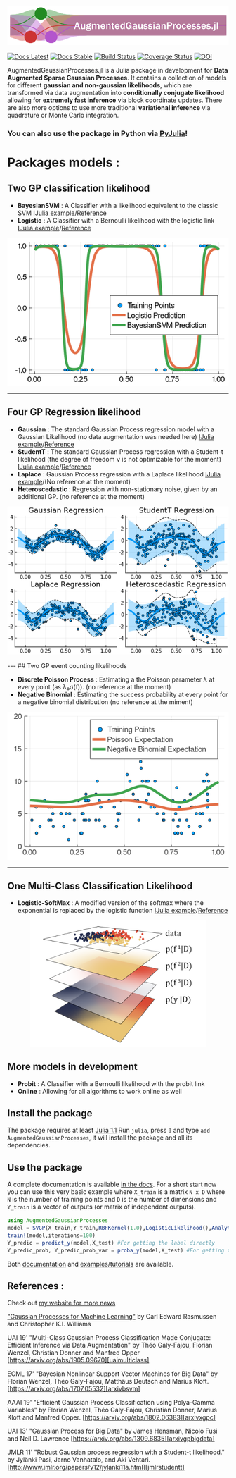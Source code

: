 ![AugmentedGaussianProcesses.jl](docs/src/assets/banner.png)

[![Docs Latest](https://img.shields.io/badge/docs-dev-blue.svg)](https://theogf.github.io/AugmentedGaussianProcesses.jl/dev)
[![Docs Stable](https://img.shields.io/badge/docs-stable-blue.svg)](https://theogf.github.io/AugmentedGaussianProcesses.jl/stable)
[![Build Status](https://travis-ci.org/theogf/AugmentedGaussianProcesses.jl.svg?branch=master)](https://travis-ci.org/theogf/AugmentedGaussianProcesses.jl)
[![Coverage Status](https://coveralls.io/repos/github/theogf/AugmentedGaussianProcesses.jl/badge.svg?branch=master)](https://coveralls.io/github/theogf/AugmentedGaussianProcesses.jl?branch=master)
[![DOI](https://zenodo.org/badge/118922202.svg)](https://zenodo.org/badge/latestdoi/118922202)

AugmentedGaussianProcesses.jl is a Julia package in development for **Data Augmented Sparse Gaussian Processes**. It contains a collection of models for different **gaussian and non-gaussian likelihoods**, which are transformed via data augmentation into **conditionally conjugate likelihood** allowing for **extremely fast inference** via block coordinate updates. There are also more options to use more traditional **variational inference** via quadrature or Monte Carlo integration.

### You can also use the package in Python via [PyJulia](https://github.com/JuliaPy/pyjulia)!

# Packages models :

## Two GP classification likelihood
  - **BayesianSVM** : A Classifier with a likelihood equivalent to the classic SVM [IJulia example](https://nbviewer.jupyter.org/github/theogf/AugmentedGaussianProcesses.jl/blob/master/examples/Classification%20-%20BayesianSVM.ipynb)/[Reference][arxivbsvm]
  - **Logistic** : A Classifier with a Bernoulli likelihood with the logistic link [IJulia example](https://nbviewer.jupyter.org/github/theogf/AugmentedGaussianProcesses.jl/blob/master/examples/Classification%20-%20Logistic.ipynb)/[Reference][arxivxgpc]

<p align=center>
  <img src="docs/src/assets/Classification.png">
</p>

---
## Four GP Regression likelihood
  - **Gaussian** : The standard Gaussian Process regression model with a Gaussian Likelihood (no data augmentation was needed here) [IJulia example](https://nbviewer.jupyter.org/github/theogf/AugmentedGaussianProcesses.jl/blob/master/examples/Regression%20-%20Gaussian.ipynb)/[Reference][arxivgpbigdata]
  - **StudentT** : The standard Gaussian Process regression with a Student-t likelihood (the degree of freedom ν is not optimizable for the moment) [IJulia example](https://nbviewer.jupyter.org/github/theogf/AugmentedGaussianProcesses.jl/blob/master/examples/Regression%20-%20StudentT.ipynb)/[Reference][jmlrstudentt]
  - **Laplace** : Gaussian Process regression with a Laplace likelihood [IJulia example](https://nbviewer.jupyter.org/github/theogf/AugmentedGaussianProcesses.jl/blob/master/examples/Regression%20-%20Laplace.ipynb)/(No reference at the moment)
  - **Heteroscedastic** : Regression with non-stationary noise, given by an additional GP. (no reference at the moment)

<p align=center>
   <img src="docs/src/assets/Regression.png">
 </p>
---
## Two GP event counting likelihoods

 - **Discrete Poisson Process** : Estimating a the Poisson parameter λ at every point (as λ₀σ(f)). (no reference at the moment)
 - **Negative Binomial** : Estimating the success probability at every point for a negative binomial distribution (no reference at the miment)

 <p align=center>
    <img src="docs/src/assets/Events.png">
  </p>

---
## One Multi-Class Classification Likelihood
  - **Logistic-SoftMax** : A modified version of the softmax where the exponential is replaced by the logistic function [IJulia example](https://nbviewer.jupyter.org/github/theogf/AugmentedGaussianProcesses.jl/blob/master/examples/MultiClass%20-%20LogisticSoftMax.ipynb)/[Reference][uaimulticlass]

 <p align=center>
   <img src="docs/src/assets/final3D.png" width=400px>
 </p>

## More models in development
  - **Probit** : A Classifier with a Bernoulli likelihood with the probit link
  - **Online** : Allowing for all algorithms to work online as well

## Install the package

The package requires at least [Julia 1.1](https://julialang.org/)
Run `julia`, press `]` and type `add AugmentedGaussianProcesses`, it will install the package and all its dependencies.

## Use the package

A complete documentation is available [in the docs](https://theogf.github.io/AugmentedGaussianProcesses.jl/stable). For a short start now you can use this very basic example where `X_train` is a matrix ``N x D`` where `N` is the number of training points and `D` is the number of dimensions and `Y_train` is a vector of outputs (or matrix of independent outputs).

```julia
using AugmentedGaussianProcesses
model = SVGP(X_train,Y_train,RBFKernel(1.0),LogisticLikelihood(),AnalyticSVI(100),64)
train!(model,iterations=100)
Y_predic = predict_y(model,X_test) #For getting the label directly
Y_predic_prob, Y_predic_prob_var = proba_y(model,X_test) #For getting the likelihood (and likelihood uncertainty) of predicting class 1
```

Both [documentation](https://theogf.github.io/AugmentedGaussianProcesses.jl/stable/) and [examples/tutorials](https://nbviewer.jupyter.org/github/theogf/AugmentedGaussianProcesses.jl/tree/master/examples/) are available.

## References :

Check out [my website for more news](https://theogf.github.io)

["Gaussian Processes for Machine Learning"](http://www.gaussianprocess.org/gpml/) by Carl Edward Rasmussen and Christopher K.I. Williams

UAI 19' "Multi-Class Gaussian Process Classification Made Conjugate: Efficient Inference via Data Augmentation" by Théo Galy-Fajou, Florian Wenzel, Christian Donner and Manfred Opper [https://arxiv.org/abs/1905.09670][uaimulticlass]

ECML 17' "Bayesian Nonlinear Support Vector Machines for Big Data" by Florian Wenzel, Théo Galy-Fajou, Matthäus Deutsch and Marius Kloft. [https://arxiv.org/abs/1707.05532][arxivbsvm]

AAAI 19' "Efficient Gaussian Process Classification using Polya-Gamma Variables" by Florian Wenzel, Théo Galy-Fajou, Christian Donner, Marius Kloft and Manfred Opper. [https://arxiv.org/abs/1802.06383][arxivxgpc]

UAI 13' "Gaussian Process for Big Data" by James Hensman, Nicolo Fusi and Neil D. Lawrence [https://arxiv.org/abs/1309.6835][arxivgpbigdata]

JMLR 11' "Robust Gaussian process regression with a Student-t likelihood." by Jylänki Pasi, Jarno Vanhatalo, and Aki Vehtari.  [http://www.jmlr.org/papers/v12/jylanki11a.html][jmlrstudentt]

[uaimulticlass]:https://arxiv.org/abs/1905.09670
[arxivgpbigdata]:https://arxiv.org/abs/1309.6835
[31b06e91]:https://github.com/theogf/AugmentedGaussianProcesses.jl/blob/master/examples/Classification%20-%20SXGPC.ipynb "Classification with Sparse XGPC"
[arxivbsvm]:https://arxiv.org/abs/1707.05532
[arxivxgpc]:https://arxiv.org/abs/1802.06383
[jmlrstudentt]:http://www.jmlr.org/papers/volume12/jylanki11a/jylanki11a.pdf
